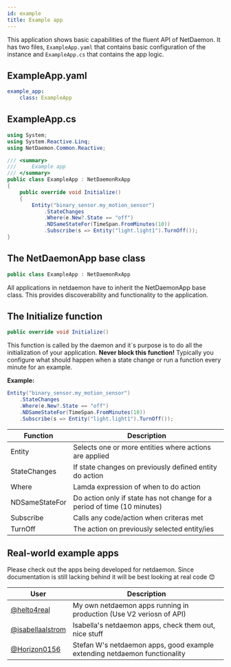 ```yaml
---
id: example
title: Example app
---
```

This application shows basic capabilities of the fluent API of NetDaemon. It has two files, `ExampleApp.yaml` that contains basic configuration of the instance and `ExampleApp.cs` that contains the app logic.

## ExampleApp.yaml

```yaml
example_app:
    class: ExampleApp
```

## ExampleApp.cs

```cs
using System;
using System.Reactive.Linq;
using NetDaemon.Common.Reactive;

/// <summary>
///     Example app
/// </summary>
public class ExampleApp : NetDaemonRxApp
{
    public override void Initialize()
    {
        Entity("binary_sensor.my_motion_sensor")
            .StateChanges
            .Where(e.New?.State == "off")
            .NDSameStateFor(TimeSpan.FromMinutes(10))
            .Subscribe(s => Entity("light.light1").TurnOff());
}
```

## The NetDaemonApp base class

```cs
public class ExampleApp : NetDaemonRxApp
```

All applications in netdaemon have to inherit the NetDaemonApp base class. This provides discoverability and functionality to the application.

## The Initialize function

```cs
public override void Initialize()
```

This function is called by the daemon and it´s purpose is to do all the initialization of your application. **Never block this function!** Typically you configure what should happen when a state change or run a function every minute for an example.

**Example:**

```cs
Entity("binary_sensor.my_motion_sensor")
    .StateChanges
    .Where(e.New?.State == "off")
    .NDSameStateFor(TimeSpan.FromMinutes(10))
    .Subscribe(s => Entity("light.light1").TurnOff());
```

| Function        | Description                                                                               |
| --------------- | ----------------------------------------------------------------------------------------- |
| Entity          | Selects one or more entities where actions are applied                                    |
| StateChanges    | If state changes on previously defined entity do action                                   |
| Where           | Lamda expression of when to do action                                                     |
| NDSameStateFor  | Do action only if state has not change for a period of time (10 minutes)                  |
| Subscribe       | Calls any code/action when criteras met                                                   |
| TurnOff         | The action on previously selected entity/ies                                              |

## Real-world example apps

Please check out the apps being developed for netdaemon. Since documentation is still lacking behind it will be best looking at real code 😊

| User                                                                                                    | Description                                           |
| ------------------------------------------------------------------------------------------------------- | ----------------------------------------------------- |
| [@helto4real](https://github.com/helto4real/hassio/tree/master/netdaemon/apps)                          | My own netdaemon apps running in production (Use V2 veriosn of API)          |
| [@isabellaalstrom](https://github.com/isabellaalstrom/home-assistant-config/tree/master/netdaemon/apps) | Isabella's netdaemon apps, check them out, nice stuff |
| [@Horizon0156](https://github.com/Horizon0156/netdaemon-apps)                                           | Stefan W's netdaemon apps, good example extending netdaemon  functionality |
